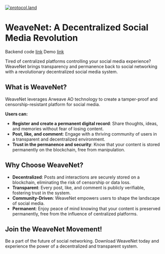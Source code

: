 [![protocol.land](https://arweave.net/eZp8gOeR8Yl_cyH9jJToaCrt2He1PHr0pR4o-mHbEcY)](https://protocol.land/#/repository/FIOxtEVncJ0My6XySwoNj25aTQofUIM-hCGNAy3uHVc)
# WeaveNet: A Decentralized Social Media Revolution

Backend code [link](https://ide.betteridea.dev/import?id=CB7fhKGaFWmkjj-IX7tXjfTwYaPBs0Q-SkLYtTzei9A)
Demo [link](https://youtu.be/Ih3z_Q5zyNA)

Tired of centralized platforms controlling your social media experience? WeaveNet brings transparency and permanence back to social networking with a revolutionary decentralized social media system.

## What is WeaveNet?
WeaveNet leverages Arweave AO technology to create a tamper-proof and censorship-resistant platform for social media.

**Users can:**
- **Register and create a permanent digital record**: Share thoughts, ideas, and memories without fear of losing content.
- **Post, like, and comment**: Engage with a thriving community of users in a transparent and decentralized environment.
- **Trust in the permanence and security**: Know that your content is stored permanently on the blockchain, free from manipulation.

## Why Choose WeaveNet?
- **Decentralized**: Posts and interactions are securely stored on a blockchain, eliminating the risk of censorship or data loss.
- **Transparent**: Every post, like, and comment is publicly verifiable, fostering trust in the system.
- **Community-Driven**: WeaveNet empowers users to shape the landscape of social media.
- **Permanent**: Enjoy peace of mind knowing that your content is preserved permanently, free from the influence of centralized platforms.

## Join the WeaveNet Movement!
Be a part of the future of social networking. Download WeaveNet today and experience the power of a decentralized and transparent system.

